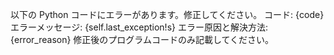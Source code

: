 以下の Python コードにエラーがあります。修正してください。
コード: {code}
エラーメッセージ: {self.last_exception!s}
エラー原因と解決方法: {error_reason}
修正後のプログラムコードのみ記載してください。
